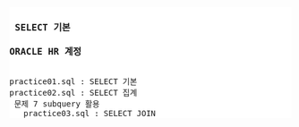 <pre style='background-color:#fff'>
<h3> SELECT 기본 <br>
ORACLE HR 계정 </h3>
practice01.sql : SELECT 기본
practice02.sql : SELECT 집계 
 문제 7 subquery 활용
   practice03.sql : SELECT JOIN
</pre>
